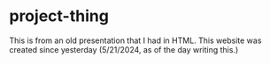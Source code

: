 # project-thing
This is from an old presentation that I had in HTML.
This website was created since yesterday (5/21/2024, as of the day writing this.)
